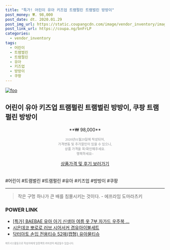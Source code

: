 ```yaml
--- 
title: "특가! 어린이 유아 키즈업 트램펄린 트램벌린 방방이" 
post_money: ₩. 98,000 
post_date: dt. 2020.01.29 
post_img_url: https://static.coupangcdn.com/image/vendor_inventory/images/2018/11/28/10/5/1f811273-62ec-42b7-9fc0-d2b5a02a89e7.jpg 
post_link_url: https://coupa.ng/bnFrLP 
categories: 
  - vendor_inventory 
tags: 
  - 어린이 
  - 트램벌린 
  - 트램펄린 
  - 유아 
  - 키즈업 
  - 방방이 
  - 쿠팡 
--- 
```

[![foo](https://static.coupangcdn.com/image/vendor_inventory/images/2018/11/28/10/5/1f811273-62ec-42b7-9fc0-d2b5a02a89e7.jpg)](https://coupa.ng/bnFrLP) 

## 어린이 유아 키즈업 트램펄린 트램벌린 방방이, 쿠팡 트램펄린 방방이 
<p style="text-align: center;">**₩ 98,000**</p> 
<p style="text-align: center;"><span style="color: #898c8f; font-family: Georgia,Times,serif; font-size: 0.75em;">2020년01월29일에 작성되어, <br>가격변동 및 추가할인이 있을 수 있으니,<br> 상품 가격을 꼭!확인해주세요.<br>행복하세요~</span> 
</p>	 
<div markdown="0" style="text-align: center;"><a href="https://coupa.ng/bnFrLP" class="btn btn--success">상품가격 및 후기 보러가기</a></div> 
<br><br> 
  #어린이 #트램벌린 #트램펄린 #유아 #키즈업 #방방이 #쿠팡 
<hr> 

> 작은 구멍 하나가 큰 배를 침몰시키는 것이다. - 에프라임 도마라츠키 


### POWER LINK

* <a href="https://blog.naver.com/sakai111/221788912270" target="_blank">[특가] BAEBAE 유아 아기 신생아 여름 옷 7부 자가드 우주복 ...</a>
* <a href="https://blog.naver.com/fasyy4321/221787367981" target="_blank">시은데코 뽀로로 러브 시어서커 겹유아이불세트</a>
* <a href="https://blog.naver.com/fasyy4321/221787187244" target="_blank">닥터아토 손입 전용티슈 52매(캡형) 유아물티슈</a>

<span style="color: #898c8f; font-family: Georgia,Times,serif; font-size: 0.55em;">파트너스활동으로 작성자에게 일정액의 커미션이 제공될수 있습니다.</span> 
